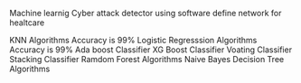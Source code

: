 Machine learnig Cyber attack detector using software define network for healtcare

KNN Algorithms                         Accuracy is 99%
Logistic Regresssion Algorithms        Accuracy is 99%
Ada boost Classifier
XG Boost Classifier
Voating Classifier
Stacking Classifier
Ramdom Forest Algorithms
Naive Bayes
Decision Tree Algorithms   
